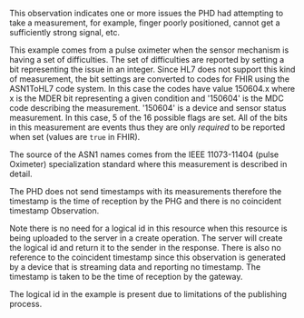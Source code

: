 This observation indicates one or more issues the PHD had attempting to take a measurement, for example, finger poorly positioned, cannot get a sufficiently strong signal, etc.

This example comes from a pulse oximeter when the sensor mechanism is having a set of difficulties. The set of difficulties are reported by setting a bit representing the issue in an integer. Since HL7 does not support this kind of measurement, the bit settings are converted to codes for FHIR using the ASN1ToHL7 code system. In this case the codes have value 150604.x where x is the MDER bit representing a given condition and '150604' is the MDC code describing the measurement. '150604' is a device and sensor status measurement. In this case, 5 of the 16 possible flags are set. All of the bits in this measurement are events thus they are only *required* to be reported when set (values are `true` in FHIR).

The source of the ASN1 names comes from the IEEE 11073-11404 (pulse Oximeter) specialization standard where this measurement is described in detail.

The PHD does not send timestamps with its measurements therefore the timestamp is the time of reception by the PHG and there is no coincident timestamp Observation.

Note there is no need for a logical id in this resource when this resource is being uploaded to the server in a create operation. The server will create the logical id and return it to the sender in the response. There is also no reference to the coincident timestamp since this observation is generated by a device that is streaming data and reporting no timestamp. The timestamp is taken to be the time of reception by the gateway.

The logical id in the example is present due to limitations of the publishing process.